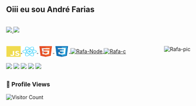## Oiii eu sou André Farias
<div><br/>
  <a href="https://github.com/andrefarias11">
  <img height="160em" src="https://github-readme-stats.vercel.app/api?username=andrefarias11&show_icons=true&theme=chartreuse-dark&include_all_commits=true&count_private=true"/>
  <img height="160em" src="https://github-readme-stats.vercel.app/api/top-langs/?username=andrefarias11&layout=compact&langs_count=16&theme=chartreuse-dark"/>
</div><br/>
  
  <div style="display: inline_block"><br/>
  <img align="center" alt="Rafa-Js" height="30" width="40" src="https://raw.githubusercontent.com/devicons/devicon/master/icons/javascript/javascript-plain.svg">
  <img align="center" alt="Rafa-React" height="30" width="40" src="https://raw.githubusercontent.com/devicons/devicon/master/icons/react/react-original.svg">
  <img align="center" alt="Rafa-HTML" height="30" width="40" src="https://raw.githubusercontent.com/devicons/devicon/master/icons/html5/html5-original.svg">
  <img align="center" alt="Rafa-CSS" height="30" width="40" src="https://raw.githubusercontent.com/devicons/devicon/master/icons/css3/css3-original.svg">
  <img align="center" alt="Rafa-Node" height="30" width="40" src="https://raw.githubusercontent.com/rahulbanerjee26/githubAboutMeGenerator/main/icons/nodejs.svg">
  <img align="center" alt="Rafa-c"  height="30" width="32" src="https://img.icons8.com/color/100/000000/c-sharp-logo-2.png"/>
    
  <img align="right" alt="Rafa-pic" height="150" src="https://cdn.discordapp.com/attachments/829819415935320084/968842097488724008/download20220403085027.png">
</div><br/>  
  
  <div> 
  <a href="https://www.instagram.com/andrefariass11" target="_blank"><img src="https://img.shields.io/badge/-Instagram-%23E4405F?style=for-the-badge&logo=instagram&logoColor=white" target="_blank"></a>
 	<a href="https://www.twitch.tv/andrefariass" target="_blank"><img src="https://img.shields.io/badge/Twitch-9146FF?style=for-the-badge&logo=twitch&logoColor=white" target="_blank"></a>
 <a href="https://discord.gg/79nhvS5FTA" target="_blank"><img src="https://img.shields.io/badge/Discord-7289DA?style=for-the-badge&logo=discord&logoColor=white" target="_blank"></a> 
  <a href = "mailto:andrefarias389@gmail.com"><img src="https://img.shields.io/badge/-Gmail-%23333?style=for-the-badge&logo=gmail&logoColor=white" target="_blank"></a>
  <a href="https://www.linkedin.com/in/andré-farias-16bb021ba/" target="_blank"><img src="https://img.shields.io/badge/-LinkedIn-%230077B5?style=for-the-badge&logo=linkedin&logoColor=white" target="_blank"></a> 

    
##
### :eyes: Profile Views
<p align="center">


![Visitor Count](https://profile-counter.glitch.me/{andrefarias11}/count.svg)
</p>
</div>
  
  
  
  
